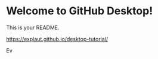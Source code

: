 # Welcome to GitHub Desktop!

This is your README.

https://explaut.github.io/desktop-tutorial/

Ev
